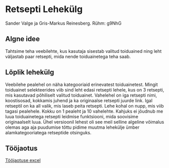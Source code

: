 # Retsepti Lehekülg
Sander Valge ja Gris-Markus Reinesberg.
Rühm: g9NhG

## Algne idee
Tahtsime teha veebilehte, kus kasutaja sisestab valitud toiduained ning leht väljastab paar retsepti, mida nende
toiduainetega teha saab.
## Lõplik lehekülg
Veebilehe pealehel on näha kategooriaid erinevatest toiduainetest. Mingit toiduainet selekteerides viib sind leht edasi retsepti lehele, kus on 3 retsepti, mis kasutavad põhiliselt valitud toiduainet. Vahelehel on iga retsepti nimi, koostisosad, kokkamis juhend ja ka originaalse retsepti juurde link. Igal retseptil on ka all valik, mis laseb peita retsepti. Lehe kohal on nupp, mis viib tagasi pealehele. Kokku on 1 pealeht ja 10 vahelehte.
Kahjuks ei jõudnub me luua toiduainetega retsepti leidmise funktsiooni, mida soovisime originaalselt luua. Ühel versioonil lehest oli see meil selline algeline võimalus olemas aga aja puudumise tõttu pidime muutma lehekülje ümber alamkategooriatega retseptide otsinguks.
## Tööjaotus
[Tööjaotuse excel](https://docs.google.com/spreadsheets/d/1YAQOfZ6C0iXnSdYaXX9Yf1kktXkDFjyK6WLx7LKFHqk/edit?usp=sharing)
